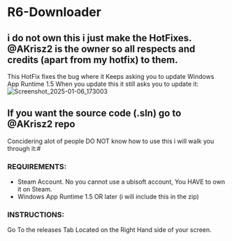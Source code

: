 # R6-Downloader
## i do not own this i just make the HotFixes. @AKrisz2 is the owner so all respects and credits (apart from my hotfix) to them.

This HotFix fixes the bug where it Keeps asking you to update Windows App Runtime 1.5 When you update this it still asks you to update it:
![Screenshot_2025-01-06_173003](https://github.com/user-attachments/assets/b2e4c279-4da6-4d5b-bc09-881b376e4a76)



If you want the source code (.sln) go to @AKrisz2 repo
------------------------------------------------------
Concidering alot of people DO NOT know how to use this i will walk you through it:#
### REQUIREMENTS:
* Steam Account. No you cannot use a ubisoft account, You HAVE to own it on Steam.
* Windows App Runtime 1.5 OR later (i will include this in the zip)

### INSTRUCTIONS:
Go To the releases Tab Located on the Right Hand side of your screen.

